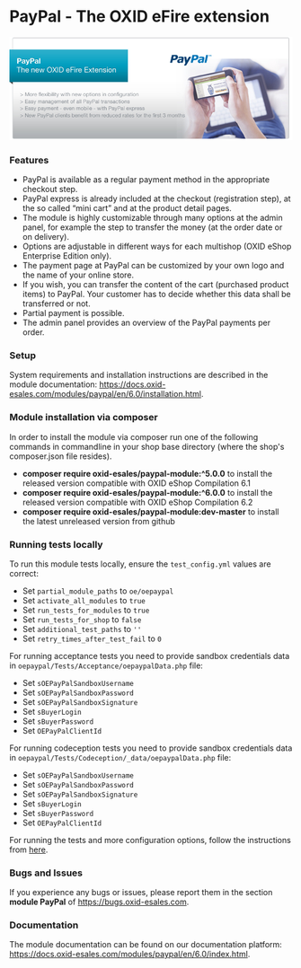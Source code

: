 PayPal - The OXID eFire extension
======

![OXID eFire extension paypal](paypal_banner.jpg)

### Features

* PayPal is available as a regular payment method in the appropriate checkout step.
* PayPal express is already included at the checkout (registration step), at the so called “mini cart” and at the product detail pages.
* The module is highly customizable through many options at the admin panel, for example the step to transfer the money (at the order date or on delivery).
* Options are adjustable in different ways for each multishop (OXID eShop Enterprise Edition only).
* The payment page at PayPal can be customized by your own logo and the name of your online store.
* If you wish, you can transfer the content of the cart (purchased product items) to PayPal. Your customer has to decide whether this data shall be transferred or not.
* Partial payment is possible.
* The admin panel provides an overview of the PayPal payments per order.

### Setup

System requirements and installation instructions are described in the module documentation: https://docs.oxid-esales.com/modules/paypal/en/6.0/installation.html.

### Module installation via composer

In order to install the module via composer run one of the following commands in commandline in your shop base directory 
(where the shop's composer.json file resides).
* **composer require oxid-esales/paypal-module:^5.0.0** to install the released version compatible with OXID eShop Compilation 6.1
* **composer require oxid-esales/paypal-module:^6.0.0** to install the released version compatible with OXID eShop Compilation 6.2
* **composer require oxid-esales/paypal-module:dev-master** to install the latest unreleased version from github

### Running tests locally

To run this module tests locally, ensure the `test_config.yml` values are correct:
- Set `partial_module_paths` to `oe/oepaypal`
- Set `activate_all_modules` to `true`
- Set `run_tests_for_modules` to `true`
- Set `run_tests_for_shop` to `false`
- Set `additional_test_paths` to `''`
- Set `retry_times_after_test_fail` to `0`

For running acceptance tests you need to provide sandbox credentials data in `oepaypal/Tests/Acceptance/oepaypalData.php` file:
- Set `sOEPayPalSandboxUsername`
- Set `sOEPayPalSandboxPassword`
- Set `sOEPayPalSandboxSignature`
- Set `sBuyerLogin`
- Set `sBuyerPassword`
- Set `OEPayPalClientId`

For running codeception tests you need to provide sandbox credentials data in `oepaypal/Tests/Codeception/_data/oepaypalData.php` file:
- Set `sOEPayPalSandboxUsername`
- Set `sOEPayPalSandboxPassword`
- Set `sOEPayPalSandboxSignature`
- Set `sBuyerLogin`
- Set `sBuyerPassword`
- Set `OEPayPalClientId`

For running the tests and more configuration options, follow the instructions from [here](https://github.com/OXID-eSales/testing_library#running-tests).

### Bugs and Issues

If you experience any bugs or issues, please report them in the section **module PayPal** of https://bugs.oxid-esales.com.

### Documentation

The module documentation can be found on our documentation platform: https://docs.oxid-esales.com/modules/paypal/en/6.0/index.html.
